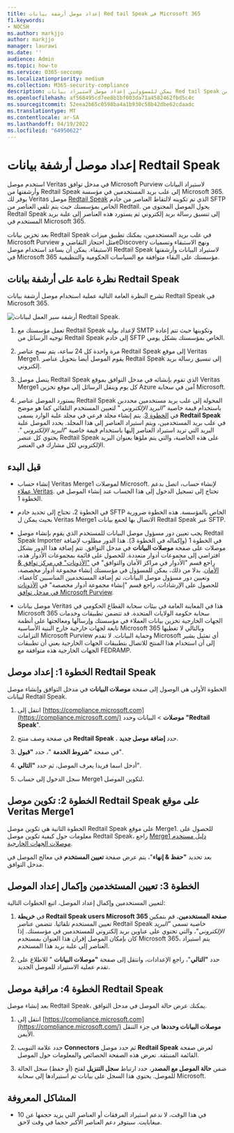 ```yaml
---
title: إعداد موصل أرشفة بيانات Red tail Speak في Microsoft 365
f1.keywords:
- NOCSH
ms.author: markjjo
author: markjjo
manager: laurawi
ms.date: ''
audience: Admin
ms.topic: how-to
ms.service: O365-seccomp
ms.localizationpriority: medium
ms.collection: M365-security-compliance
description: يمكن للمسؤولين إعداد موصل لاستيراد بيانات Red tail Speak وأرشفتها من Veritas إلى Microsoft 365. يتيح لك هذا الموصل أرشفة البيانات من مصادر بيانات الجهات الخارجية في Microsoft 365. بعد أرشفتك لهذه البيانات، يمكنك استخدام ميزات التوافق مثل الاحتجاز القانوني والبحث في المحتوى ونهج الاستبقاء لإدارة بيانات الجهات الخارجية.
ms.openlocfilehash: af568495cd7ee8b1bf003da71a4582462fbd5c4c
ms.sourcegitcommit: 52eea2b65c0598ba4a1b930c58b42dbe62cdaadc
ms.translationtype: MT
ms.contentlocale: ar-SA
ms.lasthandoff: 04/19/2022
ms.locfileid: "64950622"
---
```

# <a name="set-up-a-connector-to-archive-redtail-speak-data"></a>إعداد موصل أرشفة بيانات Redtail Speak

استخدم موصل Veritas في مدخل توافق Microsoft Purview لاستيراد البيانات وأرشفتها من Redtail Speak إلى علب بريد المستخدمين في مؤسسة Microsoft 365. يوفر لك Veritas موصل [Redtail Speak](https://globanet.com/redtail/) الذي تم تكوينه لالتقاط العناصر من خادم SFTP الخاص بمؤسستك حيث يتم تلقي العناصر من Redtail. يحول الموصل المحتوى من Redtail Speak إلى تنسيق رسالة بريد إلكتروني ثم يستورد هذه العناصر إلى علبة بريد المستخدم في Microsoft 365.

بعد تخزين بيانات Redtail Speak في علب بريد المستخدمين، يمكنك تطبيق ميزات Microsoft Purview مثل احتجاز التقاضي وeDiscovery ونهج الاستبقاء وتسميات الاستبقاء. يمكن أن يساعد استخدام موصل Redtail Speak لاستيراد البيانات وأرشفتها في Microsoft 365 مؤسستك على البقاء متوافقة مع السياسات الحكومية والتنظيمية.

## <a name="overview-of-archiving-the-redtail-speak-data"></a>نظرة عامة على أرشفة بيانات Redtail Speak

تشرح النظرة العامة التالية عملية استخدام موصل أرشفة بيانات Redtail Speak في Microsoft 365.

![أرشفة سير العمل لبيانات Redtail Speak.](../media/RedtailSpeakConnectorWorkflow.png)

1. تعمل مؤسستك مع Redtail Speak لإعداد بوابة SMTP وتكوينها حيث تتم إعادة توجيه الرسائل من Redtail Speak إلى خادم SFTP الخاص بمؤسستك بشكل يومي.

2. مرة واحدة كل 24 ساعة، يتم نسخ عناصر Redtail Speak إلى موقع Veritas Merge1. يقوم الموصل أيضا بتحويل عناصر Redtail Speak إلى تنسيق رسالة بريد إلكتروني.

3. يتصل موصل Redtail Speak الذي تقوم بإنشائه في مدخل التوافق بموقع Veritas Merge1 كل يوم وينقل الرسائل إلى موقع تخزين Azure آمن في سحابة Microsoft.

4. يستورد الموصل عناصر Redtail Speak المحولة إلى علب بريد مستخدمين محددين باستخدام قيمة خاصية *"البريد الإلكتروني* " لتعيين المستخدم التلقائي كما هو موضح في [الخطوة 3](#step-3-map-users-and-complete-the-connector-setup). يتم إنشاء مجلد فرعي في مجلد علبة الوارد يسمى **Redtail Speak** في علب بريد المستخدمين، ويتم استيراد العناصر إلى هذا المجلد. يحدد الموصل علبة البريد التي تريد استيراد العناصر إليها باستخدام قيمة خاصية *"البريد الإلكتروني* ". يحتوي كل عنصر Redtail Speak على هذه الخاصية، والتي يتم ملؤها بعنوان البريد الإلكتروني لكل مشارك في العنصر.

## <a name="before-you-begin"></a>قبل البدء

- إنشاء حساب Veritas Merge1 لموصلات Microsoft. لإنشاء حساب، اتصل بدعم [عملاء Veritas](https://www.veritas.com/content/support/). تحتاج إلى تسجيل الدخول إلى هذا الحساب عند إنشاء الموصل في الخطوة 1.

- في الخطوة 2، تحتاج إلى تحديد خادم SFTP الخاص بالمؤسسة. هذه الخطوة ضرورية بحيث يمكن ل Veritas Merge1 الاتصال بها لجمع بيانات Redtail Speak عبر SFTP.

- يجب تعيين دور مسؤول موصل البيانات للمستخدم الذي يقوم بإنشاء موصل Redtail Speak Importer في الخطوة 1 (وإكماله في الخطوة 3). هذا الدور مطلوب لإضافة موصلات على صفحة **موصلات البيانات** في مدخل التوافق. تتم إضافة هذا الدور بشكل افتراضي إلى مجموعات أدوار متعددة. للحصول على قائمة بمجموعات الأدوار هذه، راجع قسم "الأدوار في مراكز الأمان والتوافق" في ["الأذونات" في مركز توافق & الأمان](../security/office-365-security/permissions-in-the-security-and-compliance-center.md#roles-in-the-security--compliance-center). بدلا من ذلك، يمكن للمسؤول في مؤسستك إنشاء مجموعة أدوار مخصصة، وتعيين دور مسؤول موصل البيانات، ثم إضافة المستخدمين المناسبين كأعضاء. للحصول على الإرشادات، راجع قسم "إنشاء مجموعة أدوار مخصصة" في [الأذونات في مدخل توافق Microsoft Purview](microsoft-365-compliance-center-permissions.md#create-a-custom-role-group).

- موصل بيانات Veritas هذا في المعاينة العامة في بيئات سحابة القطاع الحكومي في Microsoft 365 سحابة حكومة الولايات المتحدة. قد تتضمن تطبيقات وخدمات الجهات الخارجية تخزين بيانات العملاء في مؤسستك وإرسالها ومعالجتها على أنظمة تابعة لجهات خارجية خارج البنية الأساسية Microsoft 365 وبالتالي لا تغطيها التزامات Microsoft Purview وحماية البيانات. لا تقدم Microsoft أي تمثيل يشير إلى أن استخدام هذا المنتج للاتصال بتطبيقات الجهات الخارجية يعني أن تطبيقات الجهات الخارجية هذه متوافقة مع FEDRAMP.

## <a name="step-1-set-up-the-redtail-speak-connector"></a>الخطوة 1: إعداد موصل Redtail Speak

الخطوة الأولى هي الوصول إلى صفحة **موصلات البيانات** في مدخل التوافق وإنشاء موصل لبيانات Redtail Speak.

1. انتقل إلى [https://compliance.microsoft.com](https://compliance.microsoft.com/) **موصلات** &gt; البيانات وحدد **"Redtail Speak**".

2. في صفحة وصف منتج **Redtail Speak** ، حدد **إضافة موصل جديد**.

3. في صفحة **"شروط الخدمة** "، حدد **"قبول**".

4. أدخل اسما فريدا يعرف الموصل، ثم حدد **"التالي**".

5. سجل الدخول إلى حساب Merge1 لتكوين الموصل.

## <a name="step-2-configure-the-redtail-speak-connector-on-the-veritas-merge1-site"></a>الخطوة 2: تكوين موصل Redtail Speak على موقع Veritas Merge1

الخطوة الثانية هي تكوين موصل Redtail Speak على موقع Merge1. للحصول على معلومات حول كيفية تكوين موصل Redtail Speak، راجع [Merge1 دليل مستخدم موصلات الجهات الخارجية](https://docs.ms.merge1.globanetportal.com/Merge1%20Third-Party%20Connectors%20Redtail%20Speak%20User%20Guide%20.pdf).

بعد تحديد **"حفظ & إنهاء**"، يتم عرض صفحة **تعيين المستخدم** في معالج الموصل في مدخل التوافق.

## <a name="step-3-map-users-and-complete-the-connector-setup"></a>الخطوة 3: تعيين المستخدمين وإكمال إعداد الموصل

لتعيين المستخدمين وإكمال إعداد الموصل، اتبع الخطوات التالية:

1. في **خريطة Redtail Speak users Microsoft 365 صفحة المستخدمين**، قم بتمكين تعيين المستخدم تلقائيا. تتضمن عناصر Redtail Speak خاصية تسمى *"البريد الإلكتروني*"، والتي تحتوي على عناوين بريد إلكتروني للمستخدمين في مؤسستك. إذا كان بإمكان الموصل إقران هذا العنوان بمستخدم Microsoft 365، يتم استيراد العناصر إلى علبة بريد هذا المستخدم.

2. حدد **"التالي**"، راجع الإعدادات، وانتقل إلى صفحة **"موصلات البيانات** " للاطلاع على تقدم عملية الاستيراد للموصل الجديد.

## <a name="step-4-monitor-the-redtail-speak-connector"></a>الخطوة 4: مراقبة موصل Redtail Speak

بعد إنشاء موصل Redtail Speak، يمكنك عرض حالة الموصل في مدخل التوافق.

1. انتقل إلى [https://compliance.microsoft.com](https://compliance.microsoft.com/) **موصلات البيانات وحددها** في جزء التنقل الأيمن.

2. حدد علامة التبويب **Connectors** ثم حدد موصل **Redtail Speak** لعرض صفحة القائمة المنبثقة. تعرض هذه الصفحة الخصائص والمعلومات حول الموصل.

3. ضمن **حالة الموصل مع المصدر**، حدد ارتباط **سجل التنزيل** لفتح (أو حفظ) سجل الحالة للموصل. يحتوي هذا السجل على بيانات تم استيرادها إلى سحابة Microsoft.

## <a name="known-issues"></a>المشاكل المعروفة

- في هذا الوقت، لا ندعم استيراد المرفقات أو العناصر التي يزيد حجمها عن 10 ميغابايت. سيتوفر دعم العناصر الأكبر حجما في وقت لاحق.